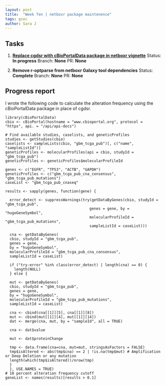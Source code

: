 ```yaml
---
layout: post
title:  "Week Ten | netboxr package maintenence"
tags: gsoc
author: Sara J
---
```


## Tasks
        
1. **[Replace cgdsr with cBioPortalData package in netboxr vignette](https://github.com/mil2041/netboxr/issues/14)**
    Status: **In progress**
    Branch: **None**
    PR: **None** 
    
2. **Remove r-optparse from netboxr Galaxy tool dependencies**
    Status: **Complete**
    Branch: **None**
    PR: **None** 
    

## Progress report

I wrote the following code to calculate the alteration frequency using the cBioPortalData package in place of cgdsr.

```
library(cBioPortalData)
cbio <- cBioPortal(hostname = "www.cbioportal.org", protocol = "https", api. = "/api/api-docs")

# Find available studies, caselists, and geneticProfiles 
studies <- getStudies(cbio)
caselists <- sampleLists(cbio, "gbm_tcga_pub")[, c("name", "sampleListId")]
geneticProfiles <- molecularProfiles(api = cbio, studyId = "gbm_tcga_pub")
geneticProfiles <- geneticProfiles$molecularProfileId

genes <- c("EGFR", "TP53", "ACTB", "GAPDH")
geneticProfiles <- c("gbm_tcga_pub_cna_consensus", "gbm_tcga_pub_mutations")
caseList <- "gbm_tcga_pub_cnaseq"
  
results <- sapply(genes, function(gene) {
  
  error_detect <- suppressWarnings(try(getDataByGenes(cbio, studyId = "gbm_tcga_pub", 
                                      genes = gene, by = "hugoGeneSymbol",
                                      molecularProfileId = "gbm_tcga_pub_mutations",
                                      sampleListId = caseList)))
  
  cna <- getDataByGenes(
  cbio, studyId = "gbm_tcga_pub", 
  genes = gene,
  by = "hugoGeneSymbol",
  molecularProfileId = "gbm_tcga_pub_cna_consensus",
  sampleListId = caseList)
  
  if ("try-error" %in% class(error_detect) | length(cna) == 0) {
    length(NULL)
  } else {
  
  mut <- getDataByGenes(
  cbio, studyId = "gbm_tcga_pub", 
  genes = gene,
  by = "hugoGeneSymbol",
  molecularProfileId = "gbm_tcga_pub_mutations",
  sampleListId = caseList)
  
  cna <- cbind(cna[[1]][5], cna[[1]][8])
  mut <- cbind(mut[[1]][4], mut[[1]][14])
  dat <- merge(cna, mut, by = "sampleId", all = TRUE)
  
  cna <- dat$value
  
  mut <- dat$proteinChange
  
  tmp <- data.frame(cna=cna, mut=mut, stringsAsFactors = FALSE)
  tmp$isAltered <- abs(tmp$cna) == 2 | !is.na(tmp$mut) # Amplification or Deep Deletion or any mutation
  length(which(tmp$isAltered))/nrow(tmp)
  } 
  }, USE.NAMES = TRUE)
# 10 percent alteration frequency cutoff 
geneList <- names(results)[results > 0.1]
```
